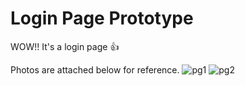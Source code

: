 # Login Page Prototype

WOW!! It's a login page 👍


Photos are attached below for reference.
![pg1](https://user-images.githubusercontent.com/91846414/190893603-e14ecfe7-656a-4738-ba43-191188e96764.png)
![pg2](https://user-images.githubusercontent.com/91846414/190893604-d0703343-8095-47fc-8fbb-a1898f9c879a.png)


